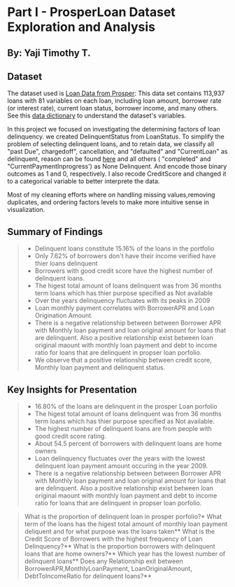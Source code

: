 # Part I - ProsperLoan Dataset Exploration and Analysis
## By: Yaji Timothy T.


## Dataset

The dataset used is [Loan Data from Prosper](https://www.google.com/url?q=https://s3.amazonaws.com/udacity-hosted-downloads/ud651/prosperLoanData.csv&sa=D&ust=1581581520570000): This data set contains 113,937 loans with 81 variables on each loan, including loan amount, borrower rate (or interest rate), current loan status, borrower income, and many others. See this [data dictionary](https://www.google.com/url?q=https://docs.google.com/spreadsheet/ccc?key%3D0AllIqIyvWZdadDd5NTlqZ1pBMHlsUjdrOTZHaVBuSlE%26usp%3Dsharing&sa=D&ust=1554486256024000) to understand the dataset's variables.

In this project we focused on investigating the determining factors of loan delinquency. we created DelinquentStatus from LoanStatus. To simplify the problem of selecting delinquent loans, and to retain data, we classify all "past Due", chargedoff", cancellation,  and "defaulted" and "CurrentLoan" as delinquent, reason can be found [here](https://www.lawinsider.com/dictionary/current-loan#:~:text=Current%20Loan%20means%20an%20Eligible,such%20on%20the%20Loan%20Schedule) and all others ( "completed" and "CurrentPaymentInprogress') as None Delinquent. And encode those binary outcomes as 1 and 0, respectively. I also recode CreditScore and changed it to a categorical variable to better interprete the data. 

Most of my cleaning efforts where on handling missing values,removing duplicates, and ordering factors levels to make more intuitive sense in visualization. 

## Summary of Findings

>*  Delinquent loans constitute 15.16% of the loans in the portfolio
>* Only 7.62% of borrowers don't have their income verified have thier loans delinquent
>* Borrowers with good credit score have the highest number of delinquent loans.
>* The higest total amount of loans delinquent was from 36 months term loans which has thier purpose specified as Not available
>* Over the years delinquency fluctuates with its peaks in 2009
> * Loan monthly payment correlates with BorrowerAPR and Loan Origination Amount.
>* There is a negative relationship between  between Borrower APR with Monthly loan payment and loan original amount for loans that are delinquent. Also a positive relationship exist between loan original maount with monthly loan payment and debt to income ratio for loans that are delinquent in propser loan porfolio.
> * We observe that a positive relationship between credit score, Monthly loan payment and delinquent status. 


## Key Insights for Presentation

>* 16.80% of the loans are delinquent in the prosper Loan porfolio
>* The higest total amount of loans delinquent was from 36 months term loans which has thier purpose specified as Not available.
>* The highest number of delinquent loans are from people with good credit score rating.
>* About 54.5 percent of borrowers with delinquent loans are home owners
>* Loan delinquency fluctuates over the years with the lowest delinquent loan payment amount occuring in the year 2009.
>* There is a negative relationship between  between Borrower APR with Monthly loan payment and loan original amount for loans that are delinquent. Also a positive relationship exist between loan original maount with monthly loan payment and debt to income ratio for loans that are delinquent in propser loan porfolio.

> What is the proportion of delinquent loan in prosper porfolio?*
> What term of the loans has the higest total amount of monthly loan payment deliquent  and for what purpose was the loans taken**
> What is the Credit Score of Borrowers with the highest frequency of Loan Delinquency?**
> What is the proportion borrowers with delinquent loans that are home owners?**
> Which year has the lowest number of delinquent loans**
> Does any Relationship exit between BorrowerAPR,MonthlyLoanPayment, LoanOriginalAmount, DebtToIncomeRatio for delinquent loans?**